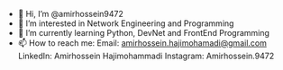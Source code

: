 - 👋 Hi, I’m @amirhossein9472
- 👀 I’m interested in Network Engineering and Programming
- 🌱 I’m currently learning Python, DevNet and FrontEnd Programming
- 📫 How to reach me:
              Email: amirhossein.hajimohamadi@gmail.com
              LinkedIn: Amirhossein Hajimohammadi
              Instagram: Amirhossein.9472

<!---
amirhossein9472/amirhossein9472 is a ✨ special ✨ repository because its `README.md` (this file) appears on your GitHub profile.
You can click the Preview link to take a look at your changes.
--->
